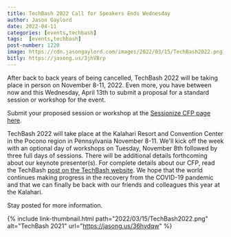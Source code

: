 ```yaml
---
title: TechBash 2022 Call for Speakers Ends Wednesday
author: Jason Gaylord
date: 2022-04-11
categories: [events,techbash]
tags:  [events,techbash]
post-number: 1220
image: https://cdn.jasongaylord.com/images/2022/03/15/TechBash2022.png
bitly: https://jasong.us/3jhVBrp
---
```


After back to back years of being cancelled, TechBash 2022 will be taking place in person on November 8-11, 2022. Even more, you have between now and this Wednesday, April 13th to submit a proposal for a standard session or workshop for the event. 

Submit your proposed session or workshop at the [Sessionize CFP page here](https://jasong.us/36hydqw).

TechBash 2022 will take place at the Kalahari Resort and Convention Center in the Pocono region in Pennsylvania November 8-11. We'll kick off the week with an optional day of workshops on Tuesday, November 8th followed by three full days of sessions. There will be additional details forthcoming about our keynote presenter(s). For complete details about our CFP, read the TechBash [post on the TechBash website](https://jasong.us/36fcJe0). We hope that the world continues making progress in the recovery from the COVID-19 pandemic and that we can finally be back with our friends and colleagues this year at the Kalahari.

Stay posted for more information.

{% include link-thumbnail.html path="2022/03/15/TechBash2022.png" alt="TechBash 2021" url="https://jasong.us/36hydqw" %}